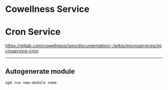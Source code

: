 # Cowellness Service

# Cron Service

https://gitlab.com/cowellness/iseo/documentation/-/wikis/microservices/microservice-cron

---

## Autogenerate module

`npm run new-module name`